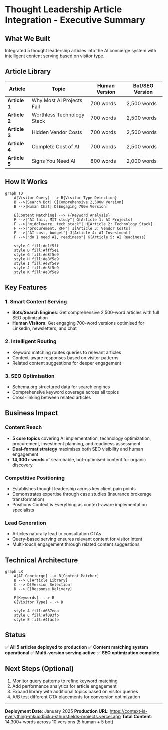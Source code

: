 # Thought Leadership Article Integration - Executive Summary

## What We Built

Integrated 5 thought leadership articles into the AI concierge system with intelligent content serving based on visitor type.

## Article Library

| Article | Topic | Human Version | Bot/SEO Version |
|---------|-------|---------------|-----------------|
| **Article 1** | Why Most AI Projects Fail | 700 words | 2,500 words |
| **Article 2** | Worthless Technology Stack | 700 words | 2,500 words |
| **Article 3** | Hidden Vendor Costs | 700 words | 2,500 words |
| **Article 4** | Complete Cost of AI | 700 words | 2,500 words |
| **Article 5** | Signs You Need AI | 800 words | 2,000 words |

## How It Works

```mermaid
graph TD
    A[Visitor Query] --> B{Visitor Type Detection}
    B -->|Search Bot| C[Comprehensive 2,500w Version]
    B -->|Human Chat| D[Engaging 700w Version]

    E[Content Matching] --> F{Keyword Analysis}
    F -->|"AI fail, MIT study"| G[Article 1: AI Projects]
    F -->|"middleware, tech stack"| H[Article 2: Technology Stack]
    F -->|"procurement, RFP"| I[Article 3: Vendor Costs]
    F -->|"AI cost, budget"| J[Article 4: AI Investment]
    F -->|"do I need AI, readiness"| K[Article 5: AI Readiness]

    style C fill:#e1f5ff
    style D fill:#fff5e1
    style G fill:#e8f5e9
    style H fill:#e8f5e9
    style I fill:#e8f5e9
    style J fill:#e8f5e9
    style K fill:#e8f5e9
```

## Key Features

### 1. Smart Content Serving
- **Bots/Search Engines**: Get comprehensive 2,500-word articles with full SEO optimization
- **Human Visitors**: Get engaging 700-word versions optimised for LinkedIn, newsletters, and chat

### 2. Intelligent Routing
- Keyword matching routes queries to relevant articles
- Context-aware responses based on visitor patterns
- Related content suggestions for deeper engagement

### 3. SEO Optimisation
- Schema.org structured data for search engines
- Comprehensive keyword coverage across all topics
- Cross-linking between related articles

## Business Impact

### Content Reach
- **5 core topics** covering AI implementation, technology optimization, procurement, investment planning, and readiness assessment
- **Dual-format strategy** maximises both SEO visibility and human engagement
- **14,300+ words** of searchable, bot-optimised content for organic discovery

### Competitive Positioning
- Establishes thought leadership across key client pain points
- Demonstrates expertise through case studies (insurance brokerage transformation)
- Positions Context is Everything as context-aware implementation specialists

### Lead Generation
- Articles naturally lead to consultation CTAs
- Query-based serving ensures relevant content for visitor intent
- Multi-touch engagement through related content suggestions

## Technical Architecture

```mermaid
graph LR
    A[AI Concierge] --> B[Content Matcher]
    B --> C[Article Library]
    C --> D[Version Selection]
    D --> E[Response Delivery]

    F[Keywords] -.-> B
    G[Visitor Type] -.-> D

    style A fill:#667eea
    style C fill:#f093fb
    style E fill:#4facfe
```

## Status

✅ **All 5 articles deployed to production**
✅ **Content matching system operational**
✅ **Multi-version serving active**
✅ **SEO optimization complete**

## Next Steps (Optional)

1. Monitor query patterns to refine keyword matching
2. Add performance analytics for article engagement
3. Expand library with additional topics based on visitor queries
4. A/B test different CTA placements for conversion optimization

---

**Deployment Date**: January 2025
**Production URL**: https://context-is-everything-mkuod5xku-sthursfields-projects.vercel.app
**Total Content**: 14,300+ words across 10 versions (5 human + 5 bot)
